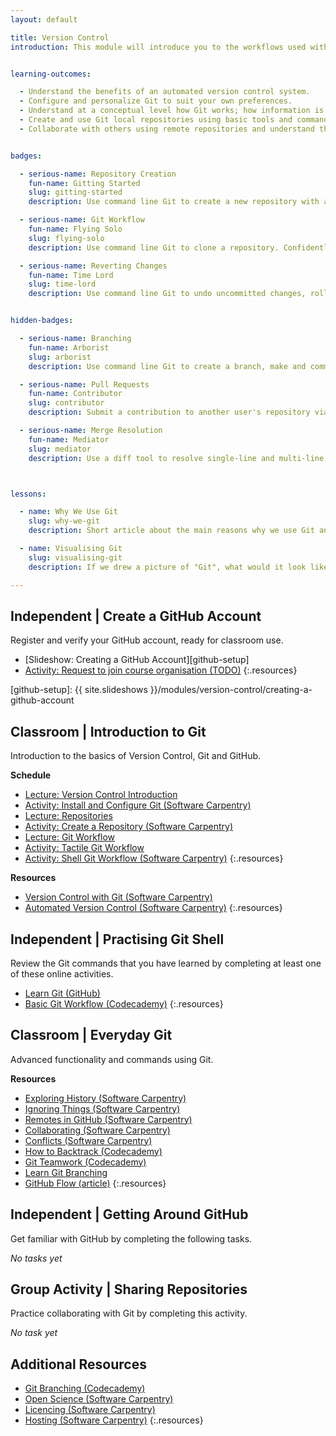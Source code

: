 ```yaml
---
layout: default

title: Version Control
introduction: This module will introduce you to the workflows used with the popular version control system Git. The concepts learned in this module will be applied to the management of your personal project throughout the course.


learning-outcomes:

  - Understand the benefits of an automated version control system.
  - Configure and personalize Git to suit your own preferences.
  - Understand at a conceptual level how Git works; how information is stored and shared at each stage of Git's workflow.
  - Create and use Git local repositories using basic tools and commands; committing files, tracking changes and restoring files. 
  - Collaborate with others using remote repositories and understand the advantages of doing so. Push and pull to remote repositories. Handle conflicts and communicate with collaborators to resolve them, using Git tools and commands.


badges:

  - serious-name: Repository Creation
    fun-name: Gitting Started
    slug: gitting-started
    description: Use command line Git to create a new repository with a readme file, licence and gitignore. Additionally, publish the repository to GitHub.

  - serious-name: Git Workflow
    fun-name: Flying Solo
    slug: flying-solo
    description: Use command line Git to clone a repository. Confidently commit, push and pull changes from the remote repository.

  - serious-name: Reverting Changes
    fun-name: Time Lord
    slug: time-lord
    description: Use command line Git to undo uncommitted changes, roll back the last commit, and revert a specific commit.


hidden-badges:

  - serious-name: Branching
    fun-name: Arborist
    slug: arborist
    description: Use command line Git to create a branch, make and commit some changes on that branch, merge them back into master, and retire the branch.

  - serious-name: Pull Requests
    fun-name: Contributor
    slug: contributor
    description: Submit a contribution to another user's repository via pull requests, either on the command line or using GitHub.

  - serious-name: Merge Resolution
    fun-name: Mediator
    slug: mediator
    description: Use a diff tool to resolve single-line and multi-line merge conflicts in multiple files.



lessons:

  - name: Why We Use Git
    slug: why-we-git
    description: Short article about the main reasons why we use Git and GitHub.

  - name: Visualising Git
    slug: visualising-git
    description: If we drew a picture of "Git", what would it look like?

---
```




## Independent | Create a GitHub Account

Register and verify your GitHub account, ready for classroom use.

- [Slideshow: Creating a GitHub Account][github-setup]
- [Activity: Request to join course organisation (TODO)](#)
{:.resources}

[github-setup]: {{ site.slideshows }}/modules/version-control/creating-a-github-account




## Classroom | Introduction to Git

Introduction to the basics of Version Control, Git and GitHub.

**Schedule**

- [Lecture: Version Control Introduction][intro]
- [Activity: Install and Configure Git (Software Carpentry)][install]
- [Lecture: Repositories][repos]
- [Activity: Create a Repository (Software Carpentry)][create-repo]
- [Lecture: Git Workflow][wkflow-slides]
- [Activity: Tactile Git Workflow][tactile-wkflow]
- [Activity: Shell Git Workflow (Software Carpentry)][sc-wkflow]
{:.resources}

[intro]: {{site.slideshows}}/modules/version-control/introduction
[install]: http://swcarpentry.github.io/git-novice/02-setup/
[repos]: {{site.slideshows}}/modules/version-control/repositories
[create-repo]: http://swcarpentry.github.io/git-novice/03-create/
[wkflow-slides]: {{site.slideshows}}/modules/version-control/git-workflow
[tactile-wkflow]: activities/tactile-git-workflow.html
[sc-wkflow]: http://swcarpentry.github.io/git-novice/04-changes/


**Resources**

- [Version Control with Git (Software Carpentry)](http://swcarpentry.github.io/git-novice/)
- [Automated Version Control (Software Carpentry)](http://swcarpentry.github.io/git-novice/01-basics.html)
{:.resources}









## Independent | Practising Git Shell

Review the Git commands that you have learned by completing at least one of these online activities.

- [Learn Git (GitHub)](https://try.github.io)
- [Basic Git Workflow (Codecademy)](https://www.codecademy.com/en/courses/learn-git/lessons/git-workflow/exercises/hello-git)
{:.resources}




## Classroom | Everyday Git

Advanced functionality and commands using Git.

**Resources**

- [Exploring History (Software Carpentry)](http://swcarpentry.github.io/git-novice/05-history/)
- [Ignoring Things (Software Carpentry)](http://swcarpentry.github.io/git-novice/06-ignore/)
- [Remotes in GitHub (Software Carpentry)](http://swcarpentry.github.io/git-novice/07-github/)
- [Collaborating (Software Carpentry)](http://swcarpentry.github.io/git-novice/08-collab/)
- [Conflicts (Software Carpentry)](http://swcarpentry.github.io/git-novice/09-conflict/)
- [How to Backtrack (Codecademy)](https://www.codecademy.com/en/courses/learn-git/lessons/git-backtracking/exercises/backtracking-intro)
- [Git Teamwork (Codecademy)](https://www.codecademy.com/en/courses/learn-git/lessons/git-teamwork/exercises/remotes)
- [Learn Git Branching](http://pcottle.github.io/learnGitBranching/)
- [GitHub Flow (article)](http://scottchacon.com/2011/08/31/github-flow.html)
{:.resources}





## Independent | Getting Around GitHub

Get familiar with GitHub by completing the following tasks.

_No tasks yet_




## Group Activity | Sharing Repositories

Practice collaborating with Git by completing this activity.

_No task yet_












## Additional Resources


- [Git Branching (Codecademy)](https://www.codecademy.com/en/courses/learn-git/lessons/git-branching/exercises/why-branch)
- [Open Science (Software Carpentry)](http://swcarpentry.github.io/git-novice/10-open.html)
- [Licencing (Software Carpentry)](http://swcarpentry.github.io/git-novice/11-licensing.html)
- [Hosting (Software Carpentry)](http://swcarpentry.github.io/git-novice/12-hosting.html)
{:.resources}







